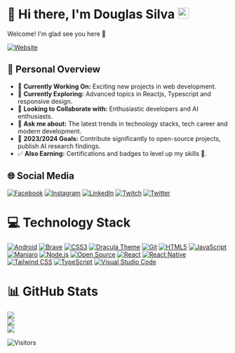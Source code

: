 # 🚀 Hi there, I'm Douglas Silva <img src="https://media.giphy.com/media/hvRJCLFzcasrR4ia7z/giphy.gif" width="25px">

Welcome! I'm glad see you here 💜
  
[![Website](https://img.shields.io/badge/Ignite%20student-Rocketseat-%238c3691)](https://app.rocketseat.com.br/me/douglasilvadev)

## 🌟 Personal Overview

* 🔭 **Currently Working On:** Exciting new projects in web development.
* 🌱 **Currently Exploring:** Advanced topics in Reactjs, Typescript and responsive design.
* 👯 **Looking to Collaborate with:** Enthusiastic developers and AI enthusiasts.
* 💬 **Ask me about:** The latest trends in technology stacks, tech career and modern development.
* 🥅 **2023/2024 Goals:** Contribute significantly to open-source projects, publish AI research findings.
* ✅ **Also Earning:** Certifications and badges to level up my skills 🚀.


## 🌐 Social Media

[![Facebook](https://img.shields.io/badge/Facebook-%231877F2.svg?logo=Facebook&logoColor=white)](https://facebook.com/douglasilvax) [![Instagram](https://img.shields.io/badge/Instagram-%23E4405F.svg?logo=Instagram&logoColor=white)](https://instagram.com/douglasilvax) [![LinkedIn](https://img.shields.io/badge/LinkedIn-%230077B5.svg?logo=linkedin&logoColor=white)](https://linkedin.com/in/douglasilva) [![Twitch](https://img.shields.io/badge/Twitch-%239146FF.svg?logo=Twitch&logoColor=white)](https://twitch.tv/DougSilva) [![Twitter](https://img.shields.io/badge/Twitter-%231DA1F2.svg?logo=Twitter&logoColor=white)](https://twitter.com/douglasilvax)

# 💻 Technology Stack

[![Android](https://img.shields.io/badge/android-%233DDC84.svg?style=for-the-badge&logo=android&logoColor=white)](https://www.android.com/)
[![Brave](https://img.shields.io/badge/brave-%23FBB040.svg?style=for-the-badge&logo=brave&logoColor=white)](https://brave.com/)
[![CSS3](https://img.shields.io/badge/css3-%231572B6.svg?style=for-the-badge&logo=css3&logoColor=white)](https://www.w3.org/Style/CSS/Overview.en.html)
[![Dracula Theme](https://img.shields.io/badge/dracula%20theme-%23000000.svg?style=for-the-badge&logo=dracula&logoColor=white)](https://draculatheme.com/)
[![Git](https://img.shields.io/badge/git-%23F05032.svg?style=for-the-badge&logo=git&logoColor=white)](https://git-scm.com/)
[![HTML5](https://img.shields.io/badge/html5-%23E34F26.svg?style=for-the-badge&logo=html5&logoColor=white)](https://developer.mozilla.org/en-US/docs/Web/Guide/HTML/HTML5)
[![JavaScript](https://img.shields.io/badge/javascript-%23323330.svg?style=for-the-badge&logo=javascript&logoColor=%23F7DF1E)](https://developer.mozilla.org/en-US/docs/Web/JavaScript)
[![Manjaro](https://img.shields.io/badge/manjaro-%2335BF5C.svg?style=for-the-badge&logo=manjaro&logoColor=white)](https://manjaro.org/)
[![Node.js](https://img.shields.io/badge/node.js-%2343853D.svg?style=for-the-badge&logo=node.js&logoColor=white)](https://nodejs.org/)
[![Open Source](https://img.shields.io/badge/open%20source-%2300B16A.svg?style=for-the-badge&logo=open-source-initiative&logoColor=white)](https://opensource.org/)
[![React](https://img.shields.io/badge/react-%2361DAFB.svg?style=for-the-badge&logo=react&logoColor=white)](https://reactjs.org/)
[![React Native](https://img.shields.io/badge/react%20native-%2302569B.svg?style=for-the-badge&logo=react&logoColor=white)](https://reactnative.dev/)
[![Tailwind CSS](https://img.shields.io/badge/tailwindcss-%2338B2AC.svg?style=for-the-badge&logo=tailwind-css&logoColor=white)](https://tailwindcss.com/)
[![TypeScript](https://img.shields.io/badge/typescript-%23007ACC.svg?style=for-the-badge&logo=typescript&logoColor=white)](https://www.typescriptlang.org/)
[![Visual Studio Code](https://img.shields.io/badge/visual%20studio%20code-%23007ACC.svg?style=for-the-badge&logo=visual-studio-code&logoColor=white)](https://code.visualstudio.com/)

# 📊 GitHub Stats

[![](https://github-readme-stats.vercel.app/api?username=douglasilvadev&theme=dracula&hide_border=true&include_all_commits=false&count_private=false)<br/>
![](https://github-readme-streak-stats.herokuapp.com/?user=douglasilvadev&theme=dracula&hide_border=true)<br/>
![](https://github-readme-stats.vercel.app/api/top-langs/?username=douglasilvadev&theme=dracula&hide_border=true&include_all_commits=false&count_private=false&layout=compact)](https://github.com/anuraghazra/github-readme-stats)

![Visitors](https://visitor-badge.glitch.me/badge?page_id=https://github.com/douglasilvadev/douglasilvadev)
